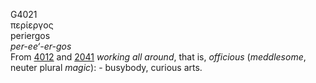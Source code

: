 <body>
  <p>G4021<br>  περίεργος  <br> periergos  <br><i>per-ee‘-er-gos </i><br>From <a href="g4012.htm">4012</a> and <a href="g2041.htm">2041</a>  <i>working</i> <i>all</i> <i>around</i>, that is, <i>officious</i> (<i>meddlesome</i>, neuter plural <i>magic</i>): - busybody, curious arts.<br></p>
 </body>